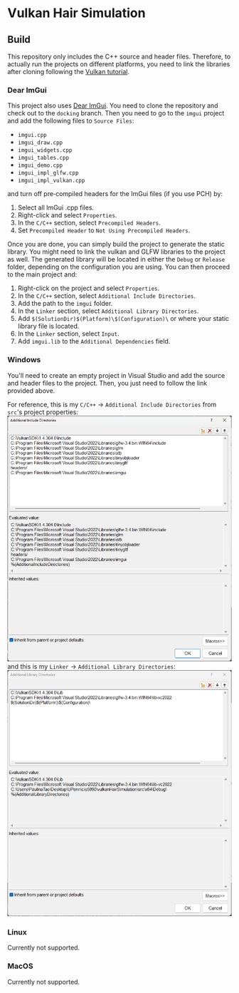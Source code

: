 # Vulkan Hair Simulation

## Build
This repository only includes the C++ source and header files. Therefore, to actually run the projects on different platforms, you need to link the libraries after cloning following the [Vulkan tutorial](https://vulkan-tutorial.com/Development_environment).

### Dear ImGui
This project also uses [Dear ImGui](https://github.com/ocornut/imgui). You need to clone the repository and check out to the `docking` branch. Then you need to go to the `imgui` project and add the following files to `Source Files`:
- `imgui.cpp`
- `imgui_draw.cpp`
- `imgui_widgets.cpp`
- `imgui_tables.cpp`
- `imgui_demo.cpp`
- `imgui_impl_glfw.cpp`
- `imgui_impl_vulkan.cpp`

and turn off pre‑compiled headers for the ImGui files (if you use PCH) by:
1. Select all ImGui .cpp files.
2. Right-click and select `Properties`.
3. In the `C/C++` section, select `Precompiled Headers`.
4. Set `Precompiled Header` to `Not Using Precompiled Headers`.

Once you are done, you can simply build the project to generate the static library. You might need to link the vulkan and GLFW libraries to the project as well. The generated library will be located in either the `Debug` or `Release` folder, depending on the configuration you are using. You can then proceed to the main project and:
1. Right-click on the project and select `Properties`.
2. In the `C/C++` section, select `Additional Include Directories`.
3. Add the path to the `imgui` folder.
4. In the `Linker` section, select `Additional Library Directories`.
5. Add `$(SolutionDir)$(Platform)\$(Configuration)\` or where your static library file is located.
6. In the `Linker` section, select `Input`.
7. Add `imgui.lib` to the `Additional Dependencies` field.

### Windows
You'll need to create an empty project in Visual Studio and add the source and header files to the project. Then, you just need to follow the link provided above.

For reference, this is my `C/C++` -> `Additional Include Directories` from `src`'s project properties:
![](imgs/additional_include_lib.png)
and this is my `Linker` -> `Additional Library Directories`:
![](imgs/additional_lib_dir.png)

### Linux
Currently not supported.

### MacOS
Currently not supported.
